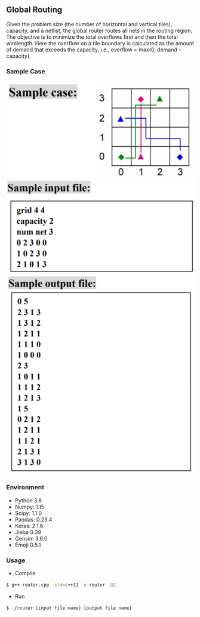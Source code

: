 ## Global Routing
Given the problem size (the number of horizontal and vertical tiles), capacity, and a netlist,
the global router routes all nets in the routing region. The objective is to minimize the total
overflows first and then the total wirelength. Here the overflow on a tile boundary is calculated
as the amount of demand that exceeds the capacity, i.e., overflow = max(0, demand - capacity). 
### Sample Case
![N|Solid](samplecase.jpg)
![N|Solid](sampleinput.png)
![N|Solid](sampleoutput.png)
### Environment
* Python 3.6
* Numpy: 1.15
* Scipy: 1.1.0
* Pandas: 0.23.4
* Keras: 2.1.6
* Jieba 0.39
* Gensim 3.6.0
* Emoji 0.5.1
### Usage
* Compile 
```sh
$ g++ router.cpp -std=c++11 -o router -O2
```
* Run
```sh
$ ./router [input file name] [output file name]
```
